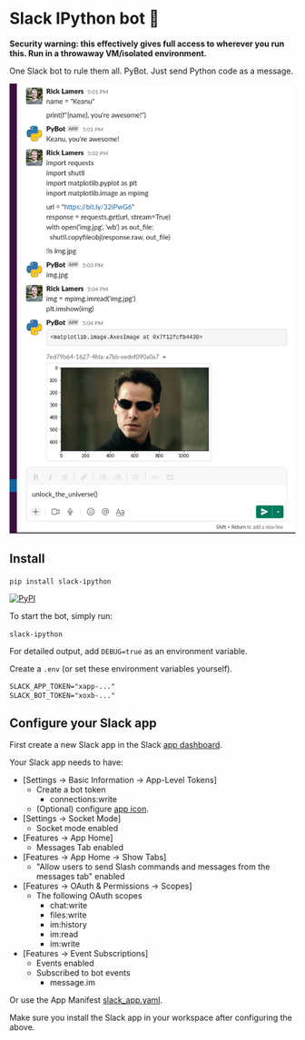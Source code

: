 # Slack IPython bot 🤯

**Security warning: this effectively gives full access to wherever you run this. Run in a throwaway VM/isolated environment.**

One Slack bot to rule them all. PyBot. Just send Python code as a message.

![PyBot demo](assets/images/demo.png)

## Install

```pip install slack-ipython```

[![PyPI](https://img.shields.io/pypi/v/slack-ipython.svg)](https://pypi.org/project/slack-ipython/)

To start the bot, simply run: 

```slack-ipython```

For detailed output, add `DEBUG=true` as an environment variable.

Create a `.env` (or set these environment variables yourself).

```
SLACK_APP_TOKEN="xapp-..."
SLACK_BOT_TOKEN="xoxb-..."
```

## Configure your Slack app
First create a new Slack app in the Slack [app dashboard](https://api.slack.com/apps/).

Your Slack app needs to have:
- [Settings -> Basic Information -> App-Level Tokens]
    - Create a bot token
        - connections:write
    - (Optional) configure [app icon](assets/images/python-logo.png).
- [Settings -> Socket Mode]
    - Socket mode enabled
- [Features -> App Home]
    - Messages Tab enabled
- [Features -> App Home -> Show Tabs]
    - "Allow users to send Slash commands and messages from the messages tab" enabled
- [Features -> OAuth & Permissions -> Scopes]
    - The following OAuth scopes
        - chat:write
        - files:write
        - im:history
        - im:read
        - im:write
- [Features -> Event Subscriptions]
    - Events enabled
    - Subscribed to bot events
        - message.im

Or use the App Manifest [slack_app.yaml](slack_app.yaml).

Make sure you install the Slack app in your workspace after configuring the above.
